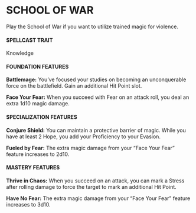 # SCHOOL OF WAR

Play the School of War if you want to utilize trained magic for violence.

#### SPELLCAST TRAIT

Knowledge

#### FOUNDATION FEATURES

**Battlemage:** You’ve focused your studies on becoming an unconquerable force on the battlefield. Gain an additional Hit Point slot.

**Face Your Fear:** When you succeed with Fear on an attack roll, you deal an extra 1d10 magic damage.

#### SPECIALIZATION FEATURES

**Conjure Shield:** You can maintain a protective barrier of magic. While you have at least 2 Hope, you add your Proficiency to your Evasion.

**Fueled by Fear:** The extra magic damage from your “Face Your Fear” feature increases to 2d10.

#### MASTERY FEATURES

**Thrive in Chaos:** When you succeed on an attack, you can mark a Stress after rolling damage to force the target to mark an additional Hit Point.

**Have No Fear:** The extra magic damage from your “Face Your Fear” feature increases to 3d10.

